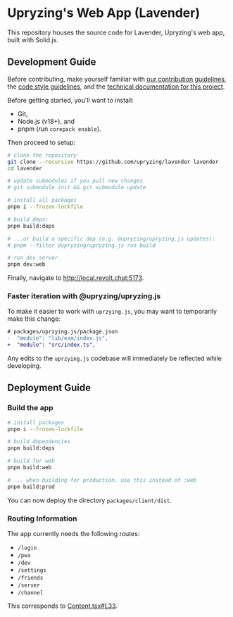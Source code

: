 # Upryzing's Web App (Lavender)

This repository houses the source code for Lavender, Upryzing's web app, built with Solid.js.

## Development Guide

Before contributing, make yourself familiar with [our contribution guidelines](https://developers.revolt.chat/contrib.html), the [code style guidelines](./GUIDELINES.md), and the [technical documentation for this project](https://upryzing.github.io/lavender/).

Before getting started, you'll want to install:

- Git,
- Node.js (v18+), and
- pnpm (run `corepack enable`).

Then proceed to setup:

```bash
# clone the repository
git clone --recursive https://github.com/upryzing/lavender lavender
cd lavender

# update submodules if you pull new changes
# git submodule init && git submodule update

# install all packages
pnpm i --frozen-lockfile

# build deps:
pnpm build:deps

# ...or build a specific dep (e.g. @upryzing/upryzing.js updates):
# pnpm --filter @upryzing/upryzing.js run build

# run dev server
pnpm dev:web
```

Finally, navigate to http://local.revolt.chat:5173.

### Faster iteration with @upryzing/upryzing.js

To make it easier to work with `uprzying.js`, you may want to temporarily make this change:

```diff
# packages/uprzying.js/package.json
-  "module": "lib/esm/index.js",
+  "module": "src/index.ts",
```

Any edits to the `uprzying.js` codebase will immediately be reflected while developing.

## Deployment Guide

### Build the app

```bash
# install packages
pnpm i --frozen-lockfile

# build dependencies
pnpm build:deps

# build for web
pnpm build:web

# ... when building for production, use this instead of :web
pnpm build:prod
```

You can now deploy the directory `packages/client/dist`.

### Routing Information

The app currently needs the following routes:

- `/login`
- `/pwa`
- `/dev`
- `/settings`
- `/friends`
- `/server`
- `/channel`

This corresponds to [Content.tsx#L33](packages/client/src/index.tsx).

